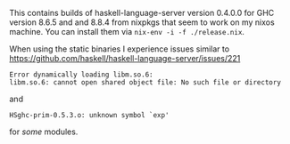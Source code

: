 This contains builds of haskell-language-server version 0.4.0.0 for GHC version 8.6.5 and and 8.8.4 from nixpkgs that seem to work on my nixos machine.
You can install them via `nix-env -i -f ./release.nix`.

When using the static binaries I experience issues similar to
https://github.com/haskell/haskell-language-server/issues/221 

```
Error dynamically loading libm.so.6:
libm.so.6: cannot open shared object file: No such file or directory
```
and 
```
HSghc-prim-0.5.3.o: unknown symbol `exp'
```
for _some_ modules.
